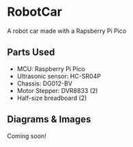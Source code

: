 # RobotCar
A robot car made with a Rapsberry Pi Pico

## Parts Used
+ MCU: Raspberry Pi Pico
+ Ultrasonic sensor: HC-SR04P
+ Chassis: DG012-BV
+ Motor Stepper: DVR8833 (2)
+ Half-size breadboard (2)

## Diagrams & Images
Coming soon!
